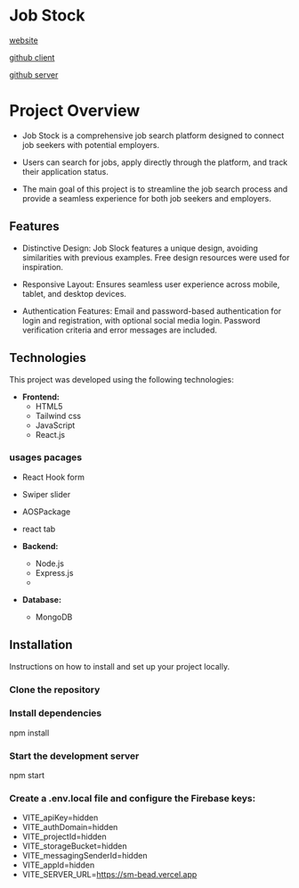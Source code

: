 
# Job Stock

 [website](https://subtle-jalebi-3f9c3c.netlify.app/)

 [github  client ](https://github.com/Porgramming-Hero-web-course/b9a11-client-side-k12amrul )
 
 [github  server ](  https://github.com/Porgramming-Hero-web-course/b9a11-server-side-k12amrul) 


#  Project Overview  
- Job Stock is a comprehensive job search platform designed to connect job seekers with potential employers.
  
- Users can search for jobs, apply directly through the platform, and track their application status.
  
- The main goal of this project is to streamline the job search process and provide a seamless experience for both job seekers and employers.


## Features

- Distinctive Design: Job Slock features a unique design, avoiding similarities with previous examples. Free design resources were used for inspiration.

- Responsive Layout: Ensures seamless user experience across mobile, tablet, and desktop devices.

- Authentication Features: Email and password-based authentication for login and registration, with optional social media login. Password verification criteria and error messages are included.






## Technologies

This project was developed using the following technologies:

- **Frontend:**
  - HTML5
  - Tailwind css
  - JavaScript
  - React.js
###  usages pacages
-  React Hook form
-  Swiper slider
-  AOSPackage
-  react tab 

- **Backend:**
  - Node.js
  - Express.js
  - 

- **Database:**
  - MongoDB

## Installation

Instructions on how to install and set up your project locally.


### Clone the repository

### Install dependencies
npm install
### Start the development server
npm start

### Create a .env.local file and configure the Firebase keys:
-  VITE_apiKey=hidden
-  VITE_authDomain=hidden
-  VITE_projectId=hidden
-  VITE_storageBucket=hidden
-  VITE_messagingSenderId=hidden
-  VITE_appId=hidden
-  VITE_SERVER_URL=https://sm-bead.vercel.app











